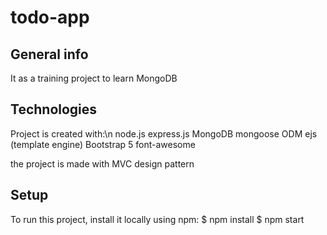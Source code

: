 # todo-app
## General info
It as a training project to learn MongoDB

## Technologies
Project is created with:\n
node.js
express.js
MongoDB
mongoose ODM
ejs (template engine)
Bootstrap 5
font-awesome

the project is made with MVC design pattern

## Setup
To run this project, install it locally using npm:
$ npm install
$ npm start
